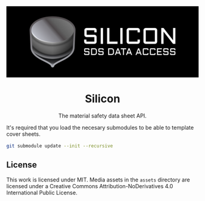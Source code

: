 <div align="center">
    <img src="assets/silicon-wide-dark-bg-pad.png" align="center" alt="Silicon" />
    <h1 align="center">Silicon</h1>
    <p align="center">The material safety data sheet API.</p>
</div>

It's required that you load the necesary submodules to be able to template cover sheets.
```sh
git submodule update --init --recursive
```

## License
This work is licensed under MIT. Media assets in the `assets` directory are licensed under a
Creative Commons Attribution-NoDerivatives 4.0 International Public License.
